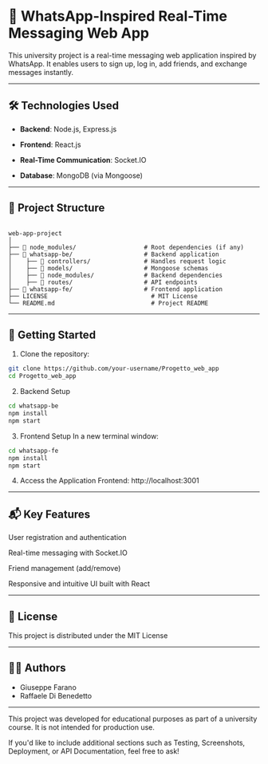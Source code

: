 # 📱 WhatsApp-Inspired Real-Time Messaging Web App

This university project is a real-time messaging web application inspired by WhatsApp. It enables users to sign up, log in, add friends, and exchange messages instantly.

---

## 🛠️ Technologies Used

- **Backend**: Node.js, Express.js

- **Frontend**: React.js

- **Real-Time Communication**: Socket.IO

- **Database**: MongoDB (via Mongoose)

---

## 📁 Project Structure

```

web-app-project
│
├── 📁 node_modules/                   # Root dependencies (if any)
├── 📁 whatsapp-be/                    # Backend application
│    ├── 📁 controllers/               # Handles request logic
│    ├── 📁 models/                    # Mongoose schemas
│    ├── 📁 node_modules/              # Backend dependencies
│    ├── 📁 routes/                    # API endpoints
├── 📁 whatsapp-fe/                    # Frontend application
├── LICENSE                             # MIT License
└── README.md                           # Project README

```

---

## 🚀 Getting Started

1. Clone the repository:
```bash
git clone https://github.com/your-username/Progetto_web_app
cd Progetto_web_app
 ```
2. Backend Setup
```bash
cd whatsapp-be
npm install
npm start
```
3. Frontend Setup
In a new terminal window:
```bash
cd whatsapp-fe
npm install
npm start
```

4. Access the Application
Frontend: http://localhost:3001
---

## 📬 Key Features

User registration and authentication

Real-time messaging with Socket.IO

Friend management (add/remove)

Responsive and intuitive UI built with React

---

## 🪪 License

This project is distributed under the MIT License

---

## 👨‍💻 Authors

- Giuseppe Farano
- Raffaele Di Benedetto

---

This project was developed for educational purposes as part of a university course. It is not intended for production use.

If you'd like to include additional sections such as Testing, Screenshots, Deployment, or API Documentation, feel free to ask!
